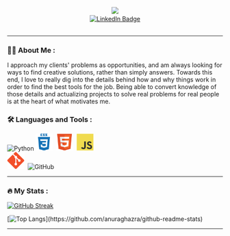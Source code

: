 <div id="header" align="center">
  <img src="https://media.giphy.com/media/M9gbBd9nbDrOTu1Mqx/giphy.gif" width="100"/>
  <div id="badges">
    <a href="https://www.linkedin.com/in/theopacun/">
      <img src="https://img.shields.io/badge/LinkedIn-blue?style=for-the-badge&logo=linkedin&logoColor=white" alt="LinkedIn Badge"/>
    </a>
  </div>
  <img src="https://komarev.com/ghpvc/?username=tpacun&style=flat-square&color=blue" alt=""/>
</div>

---

### :man_technologist: About Me :

I approach my clients' problems as opportunities, and am always looking for ways to find creative solutions, rather than simply answers. Towards this end, I love to really dig into the details behind how and why things work in order to find the best tools for the job. Being able to convert knowledge of those details and actualizing projects to solve real problems for real people is at the heart of what motivates me.

### :hammer_and_wrench: Languages and Tools :
<div>
    <img src="https://cdn.jsdelivr.net/gh/devicons/devicon/icons/python/python-original.svg" title="Python" alt="Python" width="40" height="40" />
  <img src="https://github.com/devicons/devicon/blob/master/icons/css3/css3-plain-wordmark.svg"  title="CSS3" alt="CSS" width="40" height="40"/>&nbsp;
  <img src="https://github.com/devicons/devicon/blob/master/icons/html5/html5-original.svg" title="HTML5" alt="HTML" width="40" height="40"/>&nbsp;
  <img src="https://github.com/devicons/devicon/blob/master/icons/javascript/javascript-original.svg" title="JavaScript" alt="JavaScript" width="40" height="40"/>&nbsp;
</div>
<div>
    <img src="https://github.com/devicons/devicon/blob/master/icons/git/git-original.svg" title="Git" **alt="Git" width="40" height="40"/>&nbsp;
    <img src="https://cdn.jsdelivr.net/gh/devicons/devicon/icons/github/github-original-wordmark.svg" title="GitHub" alt="GitHub" width="40" height="40"/>
          
</div>

---

### :fire: My Stats :
[![GitHub Streak](http://github-readme-streak-stats.herokuapp.com?user=tpacun&theme=dark&background=000000)](https://git.io/streak-stats)

[![Top Langs](https://github-readme-stats.vercel.app/api/top-langs/?username=tpacun&layout=compact&theme=vision-friendly-dark&hide="jupyter")](https://github.com/anuraghazra/github-readme-stats)

---